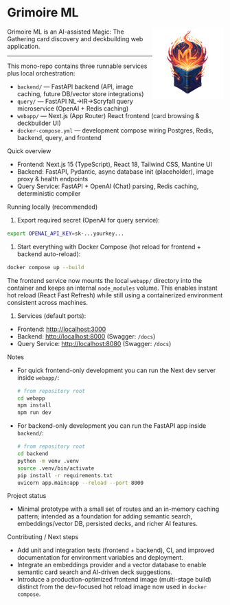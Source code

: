 # Grimoire ML

<img align="right" width="33%" src="webapp/assets/gimoire-ml-logo-1000x1000.png">

Grimoire ML is an AI-assisted Magic: The Gathering card discovery and deckbuilding web application.

---
This mono-repo contains three runnable services plus local orchestration:

- `backend/` — FastAPI backend (API, image caching, future DB/vector store integrations)
- `query/` — FastAPI NL→IR→Scryfall query microservice (OpenAI + Redis caching)
- `webapp/` — Next.js (App Router) React frontend (card browsing & deckbuilder UI)
- `docker-compose.yml` — development compose wiring Postgres, Redis, backend, query, and frontend

Quick overview

- Frontend: Next.js 15 (TypeScript), React 18, Tailwind CSS, Mantine UI
- Backend: FastAPI, Pydantic, async database init (placeholder), image proxy & health endpoints
- Query Service: FastAPI + OpenAI (Chat) parsing, Redis caching, deterministic compiler

Running locally (recommended)

1. Export required secret (OpenAI for query service):

  ```bash
  export OPENAI_API_KEY=sk-...yourkey...
  ```

1. Start everything with Docker Compose (hot reload for frontend + backend auto-reload):

  ```bash
  docker compose up --build
  ```

  The frontend service now mounts the local `webapp/` directory into the container and keeps an internal `node_modules` volume. This enables instant hot reload (React Fast Refresh) while still using a containerized environment consistent across machines.

1. Services (default ports):

- Frontend: <http://localhost:3000>
- Backend: <http://localhost:8000> (Swagger: `/docs`)
- Query Service: <http://localhost:8080> (Swagger: `/docs`)

Notes

- For quick frontend-only development you can run the Next dev server inside `webapp/`:

  ```bash
  # from repository root
  cd webapp
  npm install
  npm run dev
  ```

- For backend-only development you can run the FastAPI app inside `backend/`:

  ```bash
  # from repository root
  cd backend
  python -m venv .venv
  source .venv/bin/activate
  pip install -r requirements.txt
  uvicorn app.main:app --reload --port 8000
  ```

Project status

- Minimal prototype with a small set of routes and an in-memory caching pattern; intended as a foundation for adding semantic search, embeddings/vector DB, persisted decks, and richer AI features.

Contributing / Next steps

- Add unit and integration tests (frontend + backend), CI, and improved documentation for environment variables and deployment.
- Integrate an embeddings provider and a vector database to enable semantic card search and AI-driven deck suggestions.
- Introduce a production-optimized frontend image (multi-stage build) distinct from the dev-focused hot reload image now used in `docker compose`.
